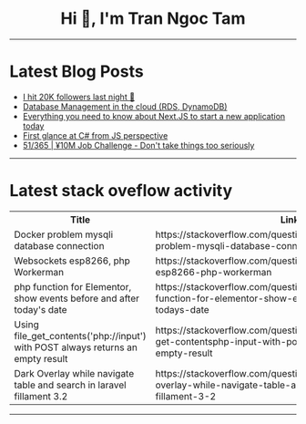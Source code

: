<h1 align="center">Hi 👋, I'm Tran Ngoc Tam</h1>

---

# Latest Blog Posts 
<!-- BLOG-POST-LIST:START -->
- [I hit 20K followers last night 🙌](https://dev.to/best_codes/i-hit-20k-followers-last-night-24md)
- [Database Management in the cloud &lpar;RDS, DynamoDB&rpar;](https://dev.to/574n13y/database-management-in-the-cloud-rds-dynamodb-l2j)
- [Everything you need to know about Next.JS to start a new application today](https://dev.to/layssadev/everything-you-need-to-know-about-nextjs-to-start-a-new-application-today-10ib)
- [First glance at C# from JS perspective](https://dev.to/zhenni_wu_28d825b0254dcde/first-glance-at-c-from-js-perspective-516o)
- [51/365 | ¥10M Job Challenge - Don&#39;t take things too seriously](https://dev.to/kameken100/51365-y10m-job-challenge-dont-take-things-too-seriously-3cid)
<!-- BLOG-POST-LIST:END -->

---

# Latest stack oveflow activity
<table>
  <tr><th>Title</th><th>Link</th></tr>
  <!-- STACKOVERFLOW:START --><tr><td>Docker problem mysqli database connection</td><td>https://stackoverflow.com/questions/79248590/docker-problem-mysqli-database-connection</td></tr><tr><td>Websockets esp8266, php Workerman</td><td>https://stackoverflow.com/questions/79248565/websockets-esp8266-php-workerman</td></tr><tr><td>php function for Elementor, show events before and after today&#39;s date</td><td>https://stackoverflow.com/questions/79248544/php-function-for-elementor-show-events-before-and-after-todays-date</td></tr><tr><td>Using file_get_contents&lpar;&#39;php://input&#39;&rpar; with POST always returns an empty result</td><td>https://stackoverflow.com/questions/79248501/using-file-get-contentsphp-input-with-post-always-returns-an-empty-result</td></tr><tr><td>Dark Overlay while navigate table and search in laravel fillament 3.2</td><td>https://stackoverflow.com/questions/79248489/dark-overlay-while-navigate-table-and-search-in-laravel-fillament-3-2</td></tr><!-- STACKOVERFLOW:END -->
</table>

---


